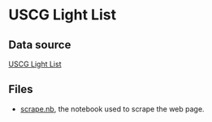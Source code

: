 # USCG Light List

## Data source
[USCG Light List](https://www.navcen.uscg.gov/?pageName=lightListWeeklyUpdates)

## Files
* [scrape.nb](scrape.nb), the notebook used to scrape the web page.
